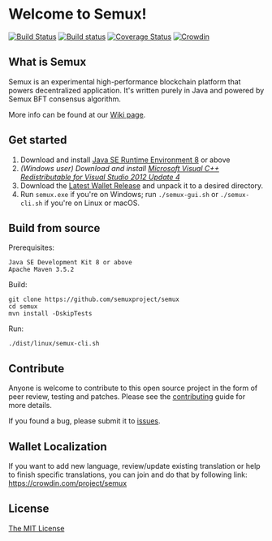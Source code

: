 # Welcome to Semux!

[![Build Status](https://travis-ci.org/semuxproject/semux.svg?branch=develop)](https://travis-ci.org/semuxproject/semux)
[![Build status](https://ci.appveyor.com/api/projects/status/y0kgfqch4u79er1k?svg=true)](https://ci.appveyor.com/project/semux/semux)
[![Coverage Status](https://coveralls.io/repos/github/semuxproject/semux/badge.svg?branch=develop)](https://coveralls.io/github/semuxproject/semux)
[![Crowdin](https://d322cqt584bo4o.cloudfront.net/semux/localized.svg)](https://crowdin.com/project/semux)


## What is Semux

Semux is an experimental high-performance blockchain platform that powers decentralized application. It's written purely in Java and powered by Semux BFT consensus algorithm.

More info can be found at our [Wiki page](https://github.com/semuxproject/semux/wiki).


## Get started

1. Download and install [Java SE Runtime Environment 8](http://www.oracle.com/technetwork/java/javase/downloads/jre8-downloads-2133155.html) or above
2. *(Windows user) Download and install [Microsoft Visual C++ Redistributable for Visual Studio 2012 Update 4](https://www.microsoft.com/en-us/download/details.aspx?id=30679)*
3. Download the [Latest Wallet Release](https://github.com/semuxproject/semux/releases) and unpack it to a desired directory.
4. Run ``semux.exe`` if you're on Windows; run ``./semux-gui.sh`` or ``./semux-cli.sh`` if you're on Linux or macOS.


## Build from source

Prerequisites:
```
Java SE Development Kit 8 or above
Apache Maven 3.5.2
```

Build:
```
git clone https://github.com/semuxproject/semux
cd semux
mvn install -DskipTests
```

Run:
```
./dist/linux/semux-cli.sh
```

## Contribute

Anyone is welcome to contribute to this open source project in the form of peer review, testing and patches. Please see the [contributing](./.github/contributing.md) guide for more details.

If you found a bug, please submit it to [issues](https://github.com/semuxproject/semux/issues).


## Wallet Localization

If you want to add new language, review/update existing translation or help to finish specific translations, you can join and do that by following link:
https://crowdin.com/project/semux


## License

[The MIT License](./LICENSE)

